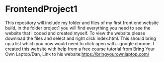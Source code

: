 # FrontendProject1
This repository will include my folder and files of my first front end website build, in the folder project1 you will find everything you need to see the website that i coded and created myself.
To view the website please download the files and select and right click index.html. This should bring up a list which you now would need to click open with...google chrome.
I created this website with help from a free course tutorial from Bring Your Own Laptop/Dan, Link to his website:https://bringyourownlaptop.com/
